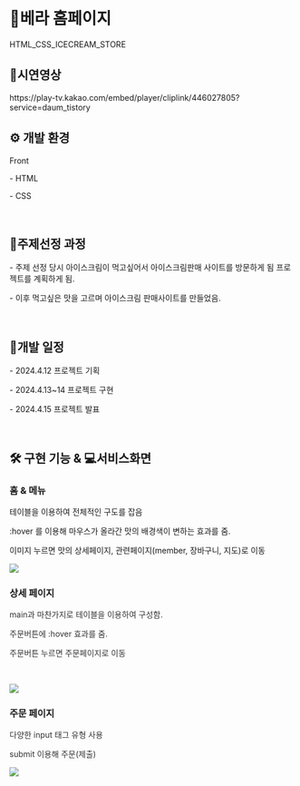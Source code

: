 <h1>🍧베라 홈페이지</h1>
HTML_CSS_ICECREAM_STORE
<br>
<h2><b> 🎥시연영상 </b></h2>
https://play-tv.kakao.com/embed/player/cliplink/446027805?service=daum_tistory
<br>
<h2 ><b> ⚙️ 개발 환경 </b></h2>
<p data-ke-size="size16"> Front</p>
<p data-ke-size="size16"> - HTML</p>
<p data-ke-size="size16"> - CSS</p>
<br>
<h2 ><b> 📝주제선정 과정 </b></h2>
<p data-ke-size="size16"> - 주제 선정 당시 아이스크림이 먹고싶어서 아이스크림판매 사이트를 방문하게 됨 프로젝트를 계획하게 됨.</p>
<p data-ke-size="size16"> - 이후 먹고싶은 맛을 고르며 아이스크림 판매사이트를 만들었음.</p>
<br>
<h2 ><b> 📅개발 일정 </b></h2>
<p data-ke-size="size16"> - 2024.4.12 프로젝트 기획</p>
<p data-ke-size="size16"> - 2024.4.13~14 프로젝트 구현</p>
<p data-ke-size="size16"> - 2024.4.15 프로젝트 발표</p>
<br>
<h2><b> 🛠️ 구현 기능 & 💻서비스화면 </b></h2>
<h3><b>홈 &amp; 메뉴</b></h3>
<p data-ke-size="size16">테이블을 이용하여 전체적인 구도를 잡음</p>
<p data-ke-size="size16">:hover 를 이용해 마우스가 올라간 맛의 배경색이 변하는 효과를 줌.</p>
<p data-ke-size="size16">이미지 누르면 맛의 상세페이지, 관련페이지(member, 장바구니, 지도)로 이동</p>
<img src="./BR1.png"> </img>
<br>
<h3><b>상세 페이지</b></h3>
<p style="color: #333333; text-align: start;" data-ke-size="size16">main과 마찬가지로 테이블을 이용하여 구성함.</p>
<p style="color: #333333; text-align: start;" data-ke-size="size16">주문버튼에 :hover 효과를 줌.</p>
<p style="color: #333333; text-align: start;" data-ke-size="size16">주문버튼 누르면 주문페이지로 이동</p>
<p style="color: #333333; text-align: start;" data-ke-size="size16">&nbsp;</p>
<img src="./BR2.png"> </img>

<h3><b>주문 페이지</b></h3>
<p style="color: #333333; text-align: start;" data-ke-size="size16">다양한 input 태그 유형 사용</p>
<p style="color: #333333; text-align: start;" data-ke-size="size16">submit 이용해 주문(제출)</p>
<img src="./BR3.png"> </img>
